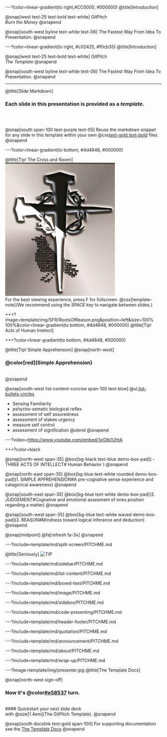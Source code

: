 ---?color=linear-gradient(to right,#CC0000, #000000)
@title[Introduction]

<!--
Tip! Get started with this template as follows:
Step 1. Delete the contents of this PITCHME.md file.
Step 2. Start adding your own custom slide content.
Step 3. Copy slide markdown snippets from template/md directory as needed.
-->

@snap[west text-25 text-bold text-white]
GitPitch<br>*Burn the Money*
@snapend

@snap[south-west byline text-white text-06]
The Fastest Way From Idea To Presentation.
@snapend



---?color=linear-gradient(to right, #c02425, #f0cb35)
@title[Introduction]

<!--
Tip! Get started with this template as follows:
#CC0000
Step 1. Delete the contents of this PITCHME.md file.
Step 2. Start adding your own custom slide content.
Step 3. Copy slide markdown snippets from template/md directory as needed.
-->

@snap[west text-25 text-bold text-white]
GitPitch<br>*The Template*
@snapend

@snap[south-west byline text-white text-06]
The Fastest Way From Idea To Presentation.
@snapend

---
@title[Slide Markdown]

### Each slide in this presentation is provided as a *template*.

<br><br>

@snap[south span-100 text-purple text-05]
Reuse the *markdown snippet* for any slide in this template within your own @css[text-gold text-bold](PITCHME.md) files.
@snapend

---?color=linear-gradient(to bottom, #4d4848, #000000)

@title[Tip! The Cross and Raven]
![TIP](template/img/SFR/cross-of-nails-353_X429.jpg)
<br>
For the best viewing experience, press F for fullscreen.
@css[template-note](We recommend using the *SPACE* key to navigate between slides.)


+++?image=template/img/SFR/RootsOfReason.png&position=left&size=100% 100%&color=linear-gradient(to bottom, #4d4848, #000000)
@title[Tip! Acts of Human Intelect]


+++?color=linear-gradient(to bottom, #4d4848, #000000)

@title[Tip! Simple Apprehension]
@snap[north-west]
### @color[red](Simple Apprehension)
<br>
@snapend

@snap[south-west list-content-concise span-100 text-blue]
@ul[ list-bullets-circles](false)
- Sensing Familiarity
- pshycho-sematic biological reflex
- assessment of self assuredness
- assessment of stakes urgency
- measure self control
- assessment of signification
@ulend
@snapend

---?video=https://www.youtube.com/embed/1xlOtk1UhtA

+++?color=black

@snap[north-west span-35]
@box[bg-black text-blue demo-box-pad]( - THREE ACTS OF INTELLECT# Human Behavior )
@snapend

@snap[north-east span-35]
@box[bg-blue text-white rounded demo-box-pad](1. SIMPLE APPREHENSION#A pre-cognative sense experience and catagorical awareness)
@snapend

@snap[south-east span-35]
@box[bg-blue text-white demo-box-pad](2. JUDGEMENT#Cognative and emotional assesment of ones position regarding a matter)
@snapend

@snap[south-west span-35]
@box[bg-blue text-white waved demo-box-pad](3. REASON#Mindness toward logical inferance and deduction)
@snapend

@snap[midpoint]
@fa[refresh fa-3x]
@snapend
















---?include=template/md/split-screen/PITCHME.md

@title[Seriously]
![TIP](template/img/tip.png)


---?include=template/md/sidebar/PITCHME.md

---?include=template/md/list-content/PITCHME.md

---?include=template/md/boxed-text/PITCHME.md

---?include=template/md/image/PITCHME.md

---?include=template/md/sidebox/PITCHME.md

---?include=template/md/code-presenting/PITCHME.md

---?include=template/md/header-footer/PITCHME.md

---?include=template/md/quotation/PITCHME.md

---?include=template/md/announcement/PITCHME.md

---?include=template/md/about/PITCHME.md

---?include=template/md/wrap-up/PITCHME.md

---?image=template/img/presenter.jpg
@title[The Template Docs]

@snap[north-west sign-off]
### **Now it's @color[#e58537](your) turn.**
<br>
#### Quickstart your next slide deck<br>with @size[1.4em](The GitPitch Template).
@snapend

@snap[south docslink text-gold span-100]
For supporting documentation see the [The Template Docs](https://gitpitch.com/docs/the-template)
@snapend
